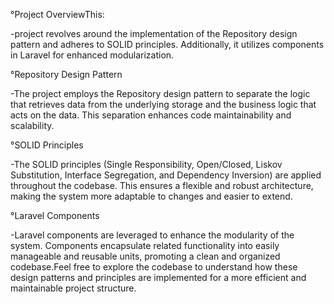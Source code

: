 °Project OverviewThis:

 -project revolves around the implementation of the Repository design pattern and adheres to SOLID principles. Additionally, it utilizes components in Laravel for enhanced modularization.

°Repository Design Pattern

-The project employs the Repository design pattern to separate the logic that retrieves data from the underlying storage and the business logic that acts on the data. This separation enhances code maintainability and scalability.

°SOLID Principles

-The SOLID principles (Single Responsibility, Open/Closed, Liskov Substitution, Interface Segregation, and Dependency Inversion) are applied throughout the codebase. This ensures a flexible and robust architecture, making the system more adaptable to changes and easier to extend.

°Laravel Components

-Laravel components are leveraged to enhance the modularity of the system. Components encapsulate related functionality into easily manageable and reusable units, promoting a clean and organized codebase.Feel free to explore the codebase to understand how these design patterns and principles are implemented for a more efficient and maintainable project structure.